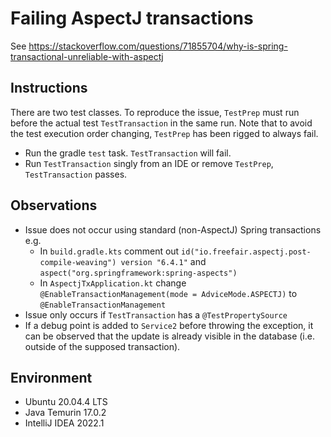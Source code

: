 # Failing AspectJ transactions

See https://stackoverflow.com/questions/71855704/why-is-spring-transactional-unreliable-with-aspectj

## Instructions

There are two test classes.
To reproduce the issue, `TestPrep` must run before the actual test `TestTransaction` in the same run.
Note that to avoid the test execution order changing, `TestPrep` has been rigged to always fail.

- Run the gradle `test` task. `TestTransaction` will fail.
- Run `TestTransaction` singly from an IDE or remove `TestPrep`, `TestTransaction` passes.

## Observations

- Issue does not occur using standard (non-AspectJ) Spring transactions e.g.
  - In `build.gradle.kts` comment out `id("io.freefair.aspectj.post-compile-weaving") version "6.4.1"` and `aspect("org.springframework:spring-aspects")`
  - In `AspectjTxApplication.kt` change `@EnableTransactionManagement(mode = AdviceMode.ASPECTJ)` to `@EnableTransactionManagement`
- Issue only occurs if `TestTransaction` has a `@TestPropertySource`
- If a debug point is added to `Service2` before throwing the exception, it can be observed that the update is already visible in the database (i.e. outside of the supposed transaction).

## Environment

- Ubuntu 20.04.4 LTS
- Java Temurin 17.0.2
- IntelliJ IDEA 2022.1
